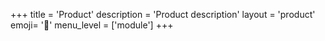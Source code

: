 +++
title = 'Product'
description = 'Product description'
layout = 'product'
emoji= '🎁'
menu_level = ['module']
+++


